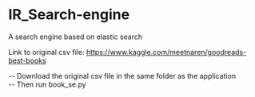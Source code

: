# IR_Search-engine
A search engine based on elastic search

Link to original csv file: https://www.kaggle.com/meetnaren/goodreads-best-books

-- Download the original csv file in the same folder as the application  
-- Then run book_se.py

